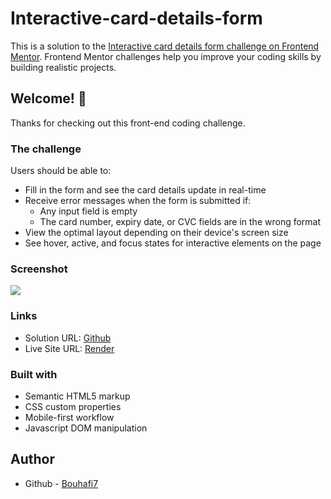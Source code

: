 # Interactive-card-details-form

This is a solution to the [Interactive card details form challenge on Frontend Mentor](https://www.frontendmentor.io/challenges/interactive-card-details-form-XpS8cKZDWw). Frontend Mentor challenges help you improve your coding skills by building realistic projects.

## Welcome! 👋

Thanks for checking out this front-end coding challenge.

### The challenge

Users should be able to:

 - Fill in the form and see the card details update in real-time
 - Receive error messages when the form is submitted if:
    - Any input field is empty
    - The card number, expiry date, or CVC fields are in the wrong format
- View the optimal layout depending on their device's screen size
- See hover, active, and focus states for interactive elements on the page

### Screenshot

![](https://res.cloudinary.com/dz209s6jk/image/upload/v1659630257/Challenges/lpjh2nrqlvjzitl4hlhx.jpg)

### Links

-   Solution URL: [Github](https://github.com/Bouhafi7/Interactive-card-details-form)
-   Live Site URL: [Render](https://interactive-card-details-form.onrender.com/)

### Built with

 - Semantic HTML5 markup
 - CSS custom properties
 - Mobile-first workflow
 - Javascript DOM manipulation

## Author

-   Github - [Bouhafi7](https://github.com/Bouhafi7)
